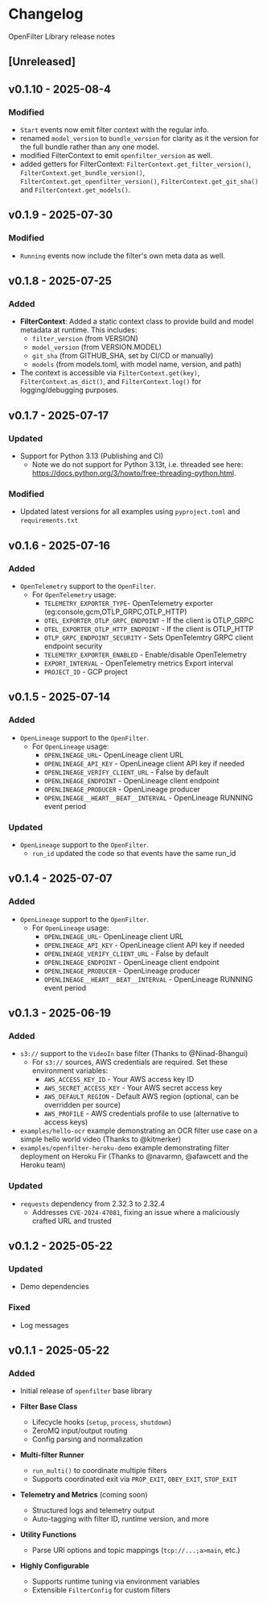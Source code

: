 # Changelog
OpenFilter Library release notes

## [Unreleased]

## v0.1.10 - 2025-08-4

### Modified
- `Start` events now emit filter context with the regular info.
- renamed `model_version` to `bundle_version` for clarity as it the version for the full bundle rather than any one model.
- modified FilterContext to emit `openfilter_version` as well.
- added getters for FilterContext: `FilterContext.get_filter_version()`, `FilterContext.get_bundle_version()`, `FilterContext.get_openfilter_version()`, `FilterContext.get_git_sha()` and `FilterContext.get_models()`.

## v0.1.9 - 2025-07-30

### Modified
- `Running` events now include the filter's own meta data as well.

## v0.1.8 - 2025-07-25

### Added
- **FilterContext**: Added a static context class to provide build and model metadata at runtime. This includes:
  - `filter_version` (from VERSION)
  - `model_version` (from VERSION.MODEL)
  - `git_sha` (from GITHUB_SHA, set by CI/CD or manually)
  - `models` (from models.toml, with model name, version, and path)
- The context is accessible via `FilterContext.get(key)`, `FilterContext.as_dict()`, and `FilterContext.log()` for logging/debugging purposes.

## v0.1.7 - 2025-07-17

### Updated
- Support for Python 3.13 (Publishing and CI)
  - Note we do not support for Python 3.13t, i.e. threaded see here: https://docs.python.org/3/howto/free-threading-python.html.

### Modified
- Updated latest versions for all examples using `pyproject.toml` and `requirements.txt`

## v0.1.6 - 2025-07-16

### Added
- `OpenTelemetry` support to the `OpenFilter`.
  - For `OpenTelemetry` usage:
    - `TELEMETRY_EXPORTER_TYPE`- OpenTelemetry exporter (eg:console,gcm,OTLP_GRPC,OTLP_HTTP)
    - `OTEL_EXPORTER_OTLP_GRPC_ENDPOINT` - If the client is OTLP_GRPC           
    - `OTEL_EXPORTER_OTLP_HTTP_ENDPOINT` - If the client is OTLP_HTTP
    - `OTLP_GRPC_ENDPOINT_SECURITY` - Sets OpenTelemtry GRPC client endpoint security 
    - `TELEMETRY_EXPORTER_ENABLED` - Enable/disable OpenTelemetry
    - `EXPORT_INTERVAL` - OpenTelemetry metrics Export interval
    - `PROJECT_ID` - GCP project

## v0.1.5 - 2025-07-14

### Added
- `OpenLineage` support to the `OpenFilter`.
  - For `OpenLineage` usage:
    - `OPENLINEAGE_URL`- OpenLineage client URL
    - `OPENLINEAGE_API_KEY` - OpenLineage client API key if needed             
    - `OPENLINEAGE_VERIFY_CLIENT_URL` - False by default
    - `OPENLINEAGE_ENDPOINT` - OpenLineage client endpoint
    - `OPENLINEAGE_PRODUCER` - OpenLineage producer
    - `OPENLINEAGE__HEART__BEAT__INTERVAL` - OpenLineage RUNNING event period

### Updated
- `OpenLineage` support to the `OpenFilter`.
  - `run_id` updated the code so that events have the same run_id            

## v0.1.4 - 2025-07-07

### Added
- `OpenLineage` support to the `OpenFilter`.
  - For `OpenLineage` usage:
    - `OPENLINEAGE_URL`- OpenLineage client URL
    - `OPENLINEAGE_API_KEY` - OpenLineage client API key if needed             
    - `OPENLINEAGE_VERIFY_CLIENT_URL` - False by default
    - `OPENLINEAGE_ENDPOINT` - OpenLineage client endpoint
    - `OPENLINEAGE_PRODUCER` - OpenLineage producer
    - `OPENLINEAGE__HEART__BEAT__INTERVAL` - OpenLineage RUNNING event period

## v0.1.3 - 2025-06-19

### Added
- `s3://` support to the `VideoIn` base filter (Thanks to @Ninad-Bhangui)
  - For `s3://` sources, AWS credentials are required. Set these environment variables:
    - `AWS_ACCESS_KEY_ID` - Your AWS access key ID
    - `AWS_SECRET_ACCESS_KEY` - Your AWS secret access key  
    - `AWS_DEFAULT_REGION` - Default AWS region (optional, can be overridden per source)
    - `AWS_PROFILE` - AWS credentials profile to use (alternative to access keys)
- `examples/hello-ocr` example demonstrating an OCR filter use case on a simple hello world video (Thanks to @kitmerker)
- `examples/openfilter-heroku-demo` example demonstrating filter deployment on Heroku Fir (Thanks to @navarmn, @afawcett and the Heroku team)

### Updated
- `requests` dependency from 2.32.3 to 2.32.4
  - Addresses `CVE-2024-47081`, fixing an issue where a maliciously crafted URL and
trusted

## v0.1.2 - 2025-05-22

### Updated
- Demo dependencies

### Fixed
- Log messages

## v0.1.1 - 2025-05-22

### Added
- Initial release of `openfilter` base library

- **Filter Base Class**
  - Lifecycle hooks (`setup`, `process`, `shutdown`)
  - ZeroMQ input/output routing
  - Config parsing and normalization

- **Multi-filter Runner**
  - `run_multi()` to coordinate multiple filters
  - Supports coordinated exit via `PROP_EXIT`, `OBEY_EXIT`, `STOP_EXIT`

- **Telemetry and Metrics** (coming soon)
  - Structured logs and telemetry output
  - Auto-tagging with filter ID, runtime version, and more

- **Utility Functions**
  - Parse URI options and topic mappings (`tcp://...;a>main`, etc.)

- **Highly Configurable**
  - Supports runtime tuning via environment variables
  - Extensible `FilterConfig` for custom filters
